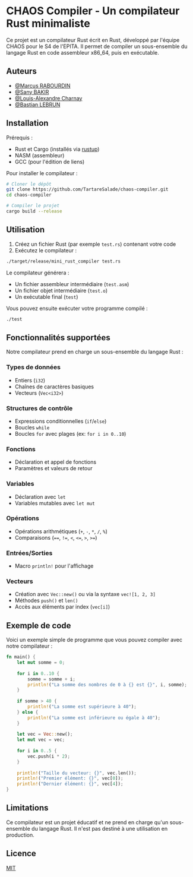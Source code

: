 # CHAOS Compiler - Un compilateur Rust minimaliste

Ce projet est un compilateur Rust écrit en Rust, développé par l'équipe CHAOS pour le S4 de l'EPITA. Il permet de compiler un sous-ensemble du langage Rust en code assembleur x86_64, puis en exécutable.

## Auteurs

- [@Marcus RABOURDIN](https://github.com/MarcusRabourdin)
- [@Sany BAKIR](https://github.com/TartareSalade)
- [@Louis-Alexandre Charnay](https://github.com/TODO)
- [@Bastian LEBRUN](https://github.com/TODO)

## Installation

Prérequis :
- Rust et Cargo (installés via [rustup](https://rustup.rs/))
- NASM (assembleur)
- GCC (pour l'édition de liens)

Pour installer le compilateur :

```bash
# Cloner le dépôt
git clone https://github.com/TartareSalade/chaos-compiler.git
cd chaos-compiler

# Compiler le projet
cargo build --release
```

## Utilisation

1. Créez un fichier Rust (par exemple `test.rs`) contenant votre code
2. Exécutez le compilateur :

```bash
./target/release/mini_rust_compiler test.rs
```

Le compilateur générera :
- Un fichier assembleur intermédiaire (`test.asm`)
- Un fichier objet intermédiaire (`test.o`)
- Un exécutable final (`test`)

Vous pouvez ensuite exécuter votre programme compilé :

```bash
./test
```

## Fonctionnalités supportées

Notre compilateur prend en charge un sous-ensemble du langage Rust :

### Types de données
- Entiers (`i32`)
- Chaînes de caractères basiques
- Vecteurs (`Vec<i32>`)

### Structures de contrôle
- Expressions conditionnelles (`if`/`else`)
- Boucles `while`
- Boucles `for` avec plages (ex: `for i in 0..10`)

### Fonctions
- Déclaration et appel de fonctions
- Paramètres et valeurs de retour

### Variables
- Déclaration avec `let`
- Variables mutables avec `let mut`

### Opérations
- Opérations arithmétiques (`+`, `-`, `*`, `/`, `%`)
- Comparaisons (`==`, `!=`, `<`, `<=`, `>`, `>=`)

### Entrées/Sorties
- Macro `println!` pour l'affichage

### Vecteurs
- Création avec `Vec::new()` ou via la syntaxe `vec![1, 2, 3]`
- Méthodes `push()` et `len()`
- Accès aux éléments par index (`vec[i]`)

## Exemple de code

Voici un exemple simple de programme que vous pouvez compiler avec notre compilateur :

```rust
fn main() {
    let mut somme = 0;
    
    for i in 0..10 {
        somme = somme + i;
        println!("La somme des nombres de 0 à {} est {}", i, somme);
    }
    
    if somme > 40 {
        println!("La somme est supérieure à 40");
    } else {
        println!("La somme est inférieure ou égale à 40");
    }
    
    let vec = Vec::new();
    let mut vec = vec;
    
    for i in 0..5 {
        vec.push(i * 2);
    }
    
    println!("Taille du vecteur: {}", vec.len());
    println!("Premier élément: {}", vec[0]);
    println!("Dernier élément: {}", vec[4]);
}
```

## Limitations

Ce compilateur est un projet éducatif et ne prend en charge qu'un sous-ensemble du langage Rust. Il n'est pas destiné à une utilisation en production.

## Licence

[MIT](LICENSE)
